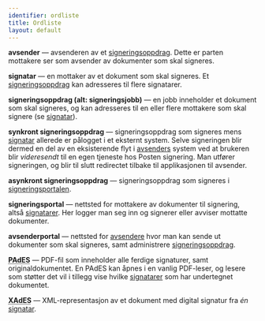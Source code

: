 ```yaml
---
identifier: ordliste
title: Ordliste
layout: default
---
```


<a name="avsender"></a> **avsender** &mdash;
avsenderen av et [signeringsoppdrag](#sign-jobb). Dette er parten mottakere ser som avsender av dokumenter som skal signeres.

<a name="signatar"></a> **signatar** &mdash;
en mottaker av et dokument som skal signeres. Et [signeringsoppdrag](#sign-jobb) kan adresseres til flere signatarer.

<a name="sign-jobb"></a> **signeringsoppdrag (alt: signeringsjobb)** &mdash;
en jobb inneholder et dokument som skal signeres, og kan adresseres til en eller flere mottakere som skal signere (se [signatar](#signatar)).

<a name="sing-synkron"></a> **synkront signeringsoppdrag** &mdash;
signeringsoppdrag som signeres mens [signatar](#signatar) allerede er pålogget i et eksternt system. Selve signeringen blir dermed en del av en eksisterende flyt i [avsenders](#avsenders) system ved at brukeren blir _videresendt_ til en egen tjeneste hos Posten signering. Man utfører signeringen, og blir til slutt redirectet tilbake til applikasjonen til avsender.

<a name="sign-asynkron"></a> **asynkront signeringsoppdrag** &mdash;
signeringsoppdrag som signeres i [signeringsportalen](#sign-portal).

<a name="sign-portal"></a> **signeringsportal** &mdash;
nettsted for mottakere av dokumenter til signering, altså [signatarer](#signatar). Her logger man seg inn og signerer eller avviser mottatte dokumenter.

<a name="org-portal"></a> **avsenderportal** &mdash;
nettsted for [avsendere](#avsender) hvor man kan sende ut dokumenter som skal signeres, samt administrere [signeringsoppdrag](#sign-jobb).

<a name="pades"></a> <abbr title="PDF Advanced Electronic Signatures">**PAdES**</abbr> &mdash;
PDF-fil som inneholder alle ferdige signaturer, samt originaldokumentet. En PAdES kan åpnes i en vanlig PDF-leser, og lesere som støtter det vil i tillegg vise hvilke [signatarer](#signatar) som har undertegnet dokumentet.

<a name="xades"></a> <abbr title="XML Advanced Electronic Signatures">**XAdES**</abbr> &mdash;
XML-representasjon av et dokument med digital signatur fra _én_ [signatar](#signatar).